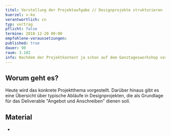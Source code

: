 ```yaml
---
titel: Vorstellung der Projektaufgabe // Designprojekte strukturieren
kuerzel: v-ko
verantwortlich: cn
typ: vortrag
pflicht: false
termine: 2018-12-20 09:00
empfohlene-voraussetzungen: 
published: true
dauer: 90
raum: 3.102
info: Nachdem der Projektkontext ja schon auf dem Ganztagesworkshop vorgestellt wurde, wird heute das konkrete Projekt vorgestellt.
---
```



## Worum geht es?

Heute wird das konkrete Projektthema vorgestellt. Darüber hinaus gibt es eine Übersicht über typische Abläufe in Designprojekten, die als Grundlage für das Deliverable "Angebot und Anschreiben" dienen soll.


## Material
-